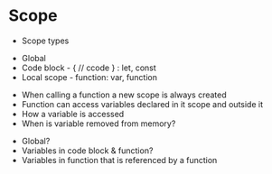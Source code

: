 # Scope

- Scope types
+ Global 
+ Code block - { // ccode } : let, const
+ Local scope - function: var, function
- When calling a function a new scope is always created
- Function can access variables declared in it scope and outside it
- How a variable is accessed
- When is variable removed from memory?
+ Global?
+ Variables in code block & function?
+ Variables in function that is referenced by a function